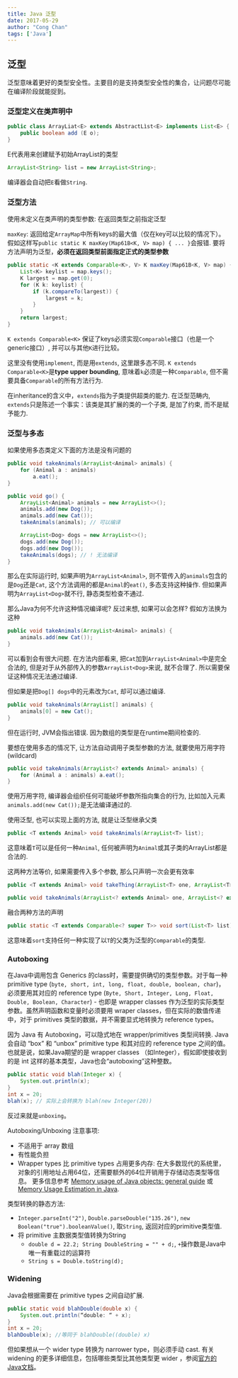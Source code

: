 ```yaml
---
title: Java 泛型
date: 2017-05-29
author: "Cong Chan"
tags: ['Java']
---
```

## 泛型
泛型意味着更好的类型安全性。主要目的是支持类型安全性的集合，让问题尽可能在编译阶段就能捉到。
<!-- more -->

### 泛型定义在类声明中
```java
public class ArrayLiat<E> extends AbstractLìst<E> implements List<E> {
    public boolean add (E o);
}
```
E代表用来创建赋予初始ArrayList的类型
```java
ArrayList<String> list = new ArrayList<String>;
```
编译器会自动把`E`看做`String`.

### 泛型方法
使用未定义在类声明的类型参数: 在返回类型之前指定泛型

`maxKey`: 返回给定`ArrayMap`中所有keys的最大值（仅在key可以比较的情况下）。假如这样写`public static K maxKey(Map61B<K, V> map) { ... }`会报错. 要将方法声明为泛型，**必须在返回类型前面指定正式的类型参数**
```java
public static <K extends Comparable<K>, V> K maxKey(Map61B<K, V> map) {
    List<K> keylist = map.keys();
    K largest = map.get(0);
    for (K k: keylist) {
        if (k.compareTo(largest)) {
            largest = k;
        }
    }
    return largest;
}
```
`K extends Comparable<K>` 保证了keys必须实现`Comparable`接口（也是一个generic接口）, 并可以与其他`K`进行比较。

这里没有使用`implement`, 而是用`extends`, 这里跟多态不同. `K extends Comparable<K>`是**type upper bounding**, 意味着`k`必须是一种`Comparable`, 但不需要具备`Comparable`的所有方法行为.

在inheritance的含义中，`extends`指为子类提供超类的能力. 在泛型范畴内, `extends`只是陈述一个事实：该类是其扩展的类的一个子类, 是加了约束, 而不是赋予能力.

### 泛型与多态
如果使用多态类定义下面的方法是没有问题的
```java
public void takeAnimals(ArrayList<Animal> animals) {
    for (Animal a : animals)
        a.eat();
}

public void go() {
    ArrayList<Animal> animals = new ArrayList<>();
    animals.add(new Dog());
    animals.add(new Cat());
    takeAnimals(animals); // 可以编译

    ArrayList<Dog> dogs = new ArrayList<>();
    dogs.add(new Dog());
    dogs.add(new Dog());
    takeAnimals(dogs); // ! 无法编译
}
```
那么在实际运行时, 如果声明为`ArrayList<Animal>`, 则不管传入的`animals`包含的是`Dog`还是`Cat`, 这个方法调用的都是`Animal`的`eat()`, 多态支持这种操作. 但如果声明为`ArrayList<Dog>`就不行, 静态类型检查不通过.

那么Java为何不允许这种情况编译呢? 反过来想, 如果可以会怎样? 假如方法换为这种
```java
public void takeAnimals(ArrayList<Animal> animals) {
    animals.add(new Cat());
}
```
可以看到会有很大问题. 在方法内部看来, 把`Cat`加到`ArrayList<Animal>`中是完全合法的, 但是对于从外部传入的参数`ArrayList<Dog>`来说, 就不合理了. 所以需要保证这种情况无法通过编译.

但如果是把`Dog[] dogs`中的元素改为`Cat`, 却可以通过编译.
```java
public void takeAnimals(ArrayList[] animals) {
    animals[0] = new Cat();
}
```
但在运行时, JVM会指出错误. 因为数组的类型是在runtime期间检查的.

要想在使用多态的情况下, 让方法自动调用子类型参数的方法, 就要使用万用字符(wildcard)
```java
public void takeAnimals(ArrayList<? extends Animal> animals) {
    for (Animal a : animals) a.eat();
}
```
使用万用字符, 编译器会组织任何可能破坏参数所指向集合的行为, 比如加入元素`animals.add(new Cat());`是无法编译通过的.

使用泛型, 也可以实现上面的方法, 就是让泛型继承父类
```java
public <T extends Animal> void takeAnimals(ArrayList<T> list);
```
这意味着`T`可以是任何一种`Animal`, 任何被声明为`Animal`或其子类的ArrayList都是合法的.

这两种方法等价, 如果需要传入多个参数, 那么只声明一次会更有效率
```java
public <T extends Animal> void takeThing(ArrayList<T> one, ArrayList<T> two);

public void takeAnimals(ArrayList<? extends Animal> one, ArrayList<? extends Animal> two);
```

融合两种方法的声明
```java
public static <T extends Comparable<? super T>> void sort(List<T> list);
```
这意味着`sort`支持任何一种实现了以`T`的父类为泛型的`Comparable`的类型.

### Autoboxing
在Java中调用包含 Generics 的class时，需要提供确切的类型参数。对于每一种 primitive type (`byte, short, int, long, float, double, boolean, char`)，必须要用其对应的 reference type (`Byte, Short, Integer, Long, Float, Double, Boolean, Character`) - 也即是 wrapper classes 作为泛型的实际类型参数。虽然声明函数和变量时必须要用 wraper classes，但在实际的数值传递中，对于 primitives 类型的数据，并不需要显式地转换为 reference types。

因为 Java 有 Autoboxing，可以隐式地在 wrapper/primitives 类型间转换. Java会自动 “box” 和 “unbox” primitive type 和其对应的 reference type 之间的值。也就是说，如果Java期望的是 wrapper classes （如Integer），假如即使接收到的是 int 这样的基本类型，Java也会“autoboxing”这种整数。
```java
public static void blah(Integer x) {
    System.out.println(x);
}
int x = 20;
blah(x); // 实际上会转换为 blah(new Integer(20))
```
反过来就是`unboxing`。

Autoboxing/Unboxing 注意事项:
* 不适用于 array 数组
* 有性能负担
* Wrapper types 比 primitive types 占用更多内存: 在大多数现代的系统里，对象的引用地址占用64位，还需要额外的64位开销用于存储动态类型等信息。 更多信息参考 [Memory usage of Java objects: general guide](https://www.javamex.com/tutorials/memory/object_memory_usage.shtml) 或 [Memory Usage Estimation in Java](http://blog.kiyanpro.com/2016/10/07/system_design/memory-usage-estimation-in-java/).

类型转换的静态方法:
* `Integer.parseInt("2")`, `Double.parseDouble("135.26")`, `new Boolean("true").booleanValue()`, 取`String`, 返回对应的primitive类型值.
* 将 primitive 主数据类型值转换为String
    * `double d = 22.2; String DoubleString = "" + d;`, `+`操作数是Java中唯一有重载过的运算符
    * `String s = Double.toString(d);`


### Widening
Java会根据需要在 primitive types 之间自动扩展.
```java
public static void blahDouble(double x) {
    System.out.println(“double: “ + x);
}
int x = 20;
blahDouble(x); //等同于 blahDouble((double) x)
```
但如果想从一个 wider type 转换为 narrower type，则必须手动 cast.
有关 widening 的更多详细信息，包括哪些类型比其他类型更 wider ，参阅[官方的Java文档](http://docs.oracle.com/javase/specs/jls/se8/html/jls-5.html)。
